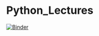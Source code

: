 # Python_Lectures

[![Binder](https://mybinder.org/badge_logo.svg)](https://mybinder.org/v2/gh/krmahmud/Python_Lectures/master)

